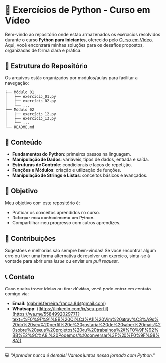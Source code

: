 # 🐍 Exercícios de Python - Curso em Vídeo

Bem-vindo ao repositório onde estão armazenados os exercícios resolvidos durante o curso **Python para Iniciantes**, oferecido pelo [Curso em Vídeo](https://www.cursoemvideo.com/). Aqui, você encontrará minhas soluções para os desafios propostos, organizadas de forma clara e prática.

## 📂 Estrutura do Repositório

Os arquivos estão organizados por módulos/aulas para facilitar a navegação:

```
├── Módulo 01
│   ├── exercício_01.py
│   ├── exercício_02.py
│   └── ...
├── Módulo 02
│   ├── exercício_12.py
│   ├── exercício_13.py
│   └── ...
└── README.md
```

## 📌 Conteúdo

- **Fundamentos do Python**: primeiros passos na linguagem.
- **Manipulação de Dados**: variáveis, tipos de dados, entrada e saída.
- **Estruturas de Controle**: condicionais e laços de repetição.
- **Funções e Módulos**: criação e utilização de funções.
- **Manipulação de Strings e Listas**: conceitos básicos e avançados.

## 🎯 Objetivo

Meu objetivo com este repositório é:

- Praticar os conceitos aprendidos no curso.
- Reforçar meu conhecimento em Python.
- Compartilhar meu progresso com outros aprendizes.

## 🤝 Contribuições

Sugestões e melhorias são sempre bem-vindas! Se você encontrar algum erro ou tiver uma forma alternativa de resolver um exercício, sinta-se à vontade para abrir uma *issue* ou enviar um *pull request*.

## 📞 Contato

Caso queira trocar ideias ou tirar dúvidas, você pode entrar em contato comigo via:

- **Email**: (gabriel.ferreira.franca.84@gmail.com)
- **Whatsapp**: ([https://linkedin.com/in/seu-perfil](https://wa.me/5584992029771?text=%F0%9F%91%8B%20Ol%C3%A1!%20Vim%20atrav%C3%A9s%20do%20seu%20perfil%20e%20gostaria%20de%20saber%20mais%20sobre%20seus%20projetos%20ou%20trabalhos%20%F0%9F%92%BB%E2%9C%A8.%20Podemos%20conversar%3F%20%F0%9F%98%8A))

---

💻 *"Aprender nunca é demais! Vamos juntos nessa jornada com Python."*
